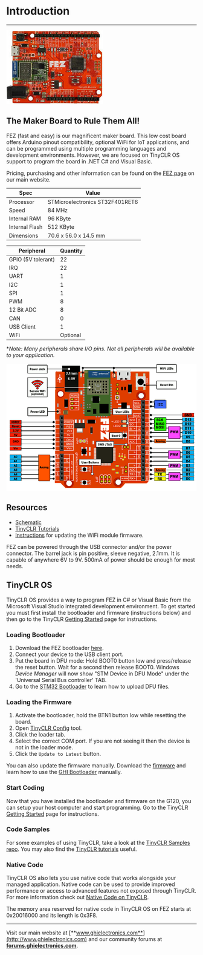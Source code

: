 # Introduction
---
![FEZ](images/fez-noborder.jpg)

## The Maker Board to Rule Them All!
FEZ (fast and easy) is our magnificent maker board. This low cost board offers Arduino pinout compatibility, optional WiFi for IoT applications, and can be programmed using multiple programming languages and development environments. However, we are focused on TinyCLR OS support to program the board in .NET C# and Visual Basic.

Pricing, purchasing and other information can be found on the [FEZ page](https://www.ghielectronics.com/products/FEZ) on our main website.

| Spec           | Value                           |
|----------------|---------------------------------|
| Processor      | STMicroelectronics ST32F401RET6 |
| Speed          | 84 MHz                          |
| Internal RAM   | 96 KByte                        |
| Internal Flash | 512 KByte                       |
| Dimensions     | 70.6 x 56.0 x 14.5 mm           |


| Peripheral         | Quantity          |
|--------------------|-------------------|
| GPIO (5V tolerant) | 22                |
| IRQ                | 22                |
| UART               | 1                 |
| I2C                | 1                 |
| SPI                | 1                 |
| PWM                | 8                 |
| 12 Bit ADC         | 8                 |
| CAN                | 0                 |
| USB Client         | 1                 |
| WiFi              | Optional          |

\**Note:  Many peripherals share I/O pins.  Not all peripherals will be available to your application.*

![FEZ Pinout](images/fez.gif)

## Resources
* [Schematic](http://files.ghielectronics.com/downloads/Schematics/FEZ/FEZ%20T18%20Rev%20D%20Schematic.pdf)
* [TinyCLR Tutorials](../../software/tinyclr/tutorials/intro.md)
* [Instructions](../components/spwf04sa.md) for updating the WiFi module firmware.

FEZ can be powered through the USB connector and/or the power connector. The barrel jack is pin positive, sleeve negative, 2.1mm. It is capable of anywhere 6V to 9V. 500mA of power should be enough for most needs.

## TinyCLR OS

TinyCLR OS provides a way to program FEZ in C# or Visual Basic from the Microsoft Visual Studio integrated development environment.  To get started you must first install the bootloader and firmware (instructions below) and then go to the TinyCLR [Getting Started](../../software/tinyclr/getting-started.md) page for instructions.

### Loading Bootloader

1. Download the FEZ bootloader [here](../../hardware/loaders/ghi-bootloader.md).
2. Connect your device to the USB client port.
3. Put the board in DFU mode: Hold BOOT0 button low and press/release the reset button. Wait for a second then release BOOT0. Windows *Device Manager* will now show "STM Device in DFU Mode" under the 'Universal Serial Bus controller' TAB.
4. Go to the [STM32 Bootloader](../../hardware/loaders/stm32-bootloader.md) to learn how to upload DFU files.

### Loading the Firmware

1. Activate the bootloader, hold the BTN1 button low while resetting the board.
2. Open [TinyCLR Config](../../software/tinyclr/tinyclr-config.md) tool.
3. Click the loader tab.
4. Select the correct COM port. If you are not seeing it then the device is not in the loader mode.
5. Click the `Update to Latest` button.

You can also update the firmware manually. Download the [firmware](../../software/tinyclr/downloads.md) and learn how to use the [GHI Bootloader](../../hardware/loaders/ghi-bootloader.md) manually.

### Start Coding

Now that you have installed the bootloader and firmware on the G120, you can setup your host computer and start programming. Go to the TinyCLR [Getting Started](../../software/tinyclr/getting-started.md) page for instructions.

### Code Samples

For some examples of using TinyCLR, take a look at the [TinyCLR Samples repo](https://github.com/ghi-electronics/TinyCLR-Samples). You may also find the [TinyCLR tutorials](../../software/tinyclr/tutorials/intro.md) useful.

### Native Code

TinyCLR OS also lets you use native code that works alongside your managed application. Native code can be used to provide improved performance or access to advanced features not exposed through TinyCLR. For more information check out [Native Code on TinyCLR](../../software/tinyclr/native/intro.md).

The memory area reserved for native code in TinyCLR OS on FEZ starts at 0x20016000 and its length is 0x3F8.


***

Visit our main website at [**www.ghielectronics.com**](http://www.ghielectronics.com) and our community forums at [**forums.ghielectronics.com**](https://forums.ghielectronics.com/).
